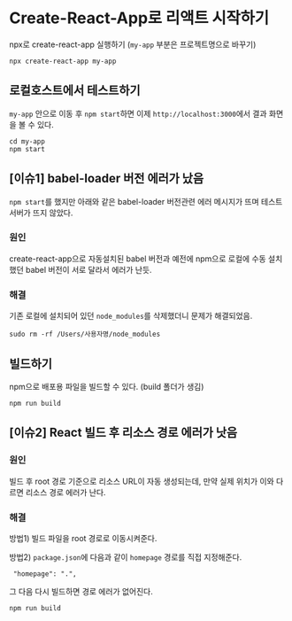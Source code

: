 # Create-React-App로 리액트 시작하기 


npx로 create-react-app 실행하기 (`my-app` 부분은 프로젝트명으로 바꾸기)

```
npx create-react-app my-app
```

## 로컬호스트에서 테스트하기

`my-app` 안으로 이동 후 `npm start`하면 이제 `http://localhost:3000`에서 결과 화면을 볼 수 있다.

```
cd my-app 
npm start
```

## [이슈1]  babel-loader 버전 에러가 났음


`npm start`를 했지만 아래와 같은  babel-loader 버전관련 에러 메시지가 뜨며 테스트 서버가 뜨지 않았다.


### 원인

create-react-app으로 자동설치된 babel 버전과 예전에 npm으로 로컬에 수동 설치했던 babel 버전이 서로 달라서 에러가 난듯.

### 해결

기존 로컬에 설치되어 있던 `node_modules`를 삭제했더니 문제가 해결되었음.
```
sudo rm -rf /Users/사용자명/node_modules
```

## 빌드하기

npm으로 배포용 파일을 빌드할 수 있다. (build 폴더가 생김)
```
npm run build
```

## [이슈2] React 빌드 후 리소스 경로 에러가 낫음


### 원인 
빌드 후 root 경로 기준으로 리소스 URL이 자동 생성되는데, 만약 실제 위치가 이와 다르면 리소스 경로 에러가 난다.

### 해결

방법1) 빌드 파일을 root 경로로 이동시켜준다.

방법2) `package.json`에 다음과 같이 `homepage` 경로를 직접 지정해준다. 
```
 "homepage": ".",
```
그 다음 다시 빌드하면 경로 에러가 없어진다.
```
npm run build
```
